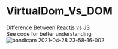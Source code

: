# VirtualDom_Vs_DOM
Difference Between Reactjs vs JS<br/>
See code for better understanding<br/>
![bandicam 2021-04-28 23-58-16-002](https://user-images.githubusercontent.com/59576110/116459409-334e1400-a87f-11eb-92bc-12e3b57beddd.gif)
